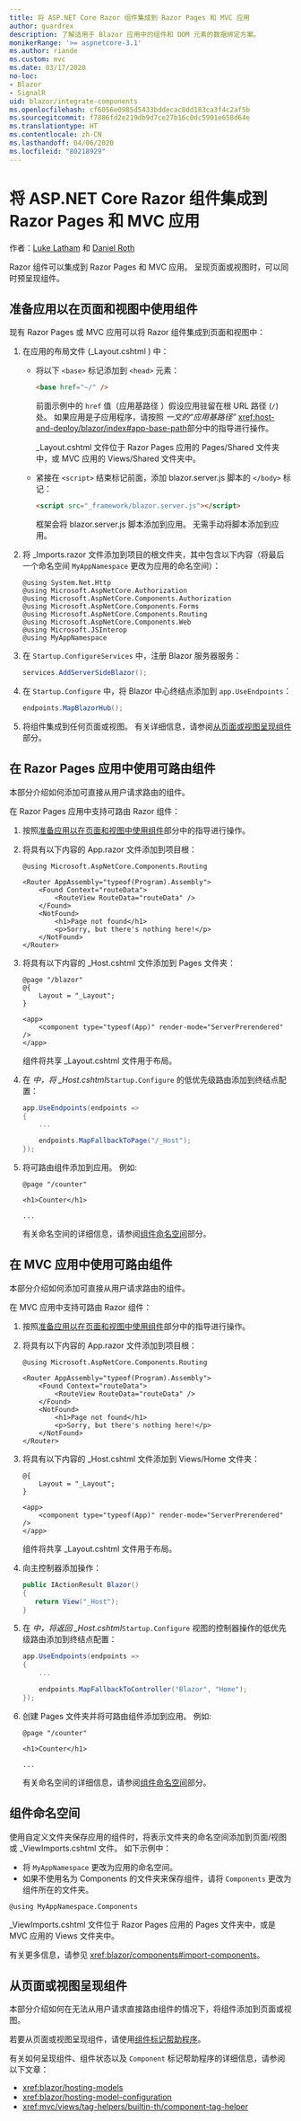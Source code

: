 ```yaml
---
title: 将 ASP.NET Core Razor 组件集成到 Razor Pages 和 MVC 应用
author: guardrex
description: 了解适用于 Blazor 应用中的组件和 DOM 元素的数据绑定方案。
monikerRange: '>= aspnetcore-3.1'
ms.author: riande
ms.custom: mvc
ms.date: 03/17/2020
no-loc:
- Blazor
- SignalR
uid: blazor/integrate-components
ms.openlocfilehash: cf6056e0985d5433bddecac8dd183ca3f4c2af5b
ms.sourcegitcommit: f7886fd2e219db9d7ce27b16c0dc5901e658d64e
ms.translationtype: HT
ms.contentlocale: zh-CN
ms.lasthandoff: 04/06/2020
ms.locfileid: "80218929"
---
```

# <a name="integrate-aspnet-core-razor-components-into-razor-pages-and-mvc-apps"></a>将 ASP.NET Core Razor 组件集成到 Razor Pages 和 MVC 应用

作者：[Luke Latham](https://github.com/guardrex) 和 [Daniel Roth](https://github.com/danroth27)

Razor 组件可以集成到 Razor Pages 和 MVC 应用。 呈现页面或视图时，可以同时预呈现组件。

## <a name="prepare-the-app-to-use-components-in-pages-and-views"></a>准备应用以在页面和视图中使用组件

现有 Razor Pages 或 MVC 应用可以将 Razor 组件集成到页面和视图中：

1. 在应用的布局文件 (_Layout.cshtml  ) 中：

   * 将以下 `<base>` 标记添加到 `<head>` 元素：

     ```html
     <base href="~/" />
     ```

     前面示例中的 `href` 值（应用基路径  ）假设应用驻留在根 URL 路径 (`/`) 处。 如果应用是子应用程序，请按照  *一文的“应用基路径”* <xref:host-and-deploy/blazor/index#app-base-path>部分中的指导进行操作。

     _Layout.cshtml  文件位于 Razor Pages 应用的 Pages/Shared  文件夹中，或 MVC 应用的 Views/Shared  文件夹中。

   * 紧接在 `<script>` 结束标记前面，添加 blazor.server.js  脚本的 `</body>` 标记：

     ```html
     <script src="_framework/blazor.server.js"></script>
     ```

     框架会将 blazor.server.js  脚本添加到应用。 无需手动将脚本添加到应用。

1. 将 _Imports.razor  文件添加到项目的根文件夹，其中包含以下内容（将最后一个命名空间 `MyAppNamespace` 更改为应用的命名空间）：

   ```razor
   @using System.Net.Http
   @using Microsoft.AspNetCore.Authorization
   @using Microsoft.AspNetCore.Components.Authorization
   @using Microsoft.AspNetCore.Components.Forms
   @using Microsoft.AspNetCore.Components.Routing
   @using Microsoft.AspNetCore.Components.Web
   @using Microsoft.JSInterop
   @using MyAppNamespace
   ```

1. 在 `Startup.ConfigureServices` 中，注册 Blazor 服务器服务：

   ```csharp
   services.AddServerSideBlazor();
   ```

1. 在 `Startup.Configure` 中，将 Blazor 中心终结点添加到 `app.UseEndpoints`：

   ```csharp
   endpoints.MapBlazorHub();
   ```

1. 将组件集成到任何页面或视图。 有关详细信息，请参阅[从页面或视图呈现组件](#render-components-from-a-page-or-view)部分。

## <a name="use-routable-components-in-a-razor-pages-app"></a>在 Razor Pages 应用中使用可路由组件

本部分介绍如何添加可直接从用户请求路由的组件。 

在 Razor Pages 应用中支持可路由 Razor 组件：

1. 按照[准备应用以在页面和视图中使用组件](#prepare-the-app-to-use-components-in-pages-and-views)部分中的指导进行操作。

1. 将具有以下内容的 App.razor  文件添加到项目根：

   ```razor
   @using Microsoft.AspNetCore.Components.Routing

   <Router AppAssembly="typeof(Program).Assembly">
       <Found Context="routeData">
           <RouteView RouteData="routeData" />
       </Found>
       <NotFound>
           <h1>Page not found</h1>
           <p>Sorry, but there's nothing here!</p>
       </NotFound>
   </Router>
   ```

1. 将具有以下内容的 _Host.cshtml  文件添加到 Pages  文件夹：

   ```cshtml
   @page "/blazor"
   @{
       Layout = "_Layout";
   }

   <app>
       <component type="typeof(App)" render-mode="ServerPrerendered" />
   </app>
   ```

   组件将共享 _Layout.cshtml  文件用于布局。

1. 在  *中，将 _Host.cshtml*`Startup.Configure` 的低优先级路由添加到终结点配置：

   ```csharp
   app.UseEndpoints(endpoints =>
   {
       ...

       endpoints.MapFallbackToPage("/_Host");
   });
   ```

1. 将可路由组件添加到应用。 例如:

   ```razor
   @page "/counter"

   <h1>Counter</h1>

   ...
   ```

   有关命名空间的详细信息，请参阅[组件命名空间](#component-namespaces)部分。

## <a name="use-routable-components-in-an-mvc-app"></a>在 MVC 应用中使用可路由组件

本部分介绍如何添加可直接从用户请求路由的组件。 

在 MVC 应用中支持可路由 Razor 组件：

1. 按照[准备应用以在页面和视图中使用组件](#prepare-the-app-to-use-components-in-pages-and-views)部分中的指导进行操作。

1. 将具有以下内容的 App.razor  文件添加到项目根：

   ```razor
   @using Microsoft.AspNetCore.Components.Routing

   <Router AppAssembly="typeof(Program).Assembly">
       <Found Context="routeData">
           <RouteView RouteData="routeData" />
       </Found>
       <NotFound>
           <h1>Page not found</h1>
           <p>Sorry, but there's nothing here!</p>
       </NotFound>
   </Router>
   ```

1. 将具有以下内容的 _Host.cshtml  文件添加到 Views/Home  文件夹：

   ```cshtml
   @{
       Layout = "_Layout";
   }

   <app>
       <component type="typeof(App)" render-mode="ServerPrerendered" />
   </app>
   ```

   组件将共享 _Layout.cshtml  文件用于布局。

1. 向主控制器添加操作：

   ```csharp
   public IActionResult Blazor()
   {
      return View("_Host");
   }
   ```

1. 在  *中，将返回 _Host.cshtml*`Startup.Configure` 视图的控制器操作的低优先级路由添加到终结点配置：

   ```csharp
   app.UseEndpoints(endpoints =>
   {
       ...

       endpoints.MapFallbackToController("Blazor", "Home");
   });
   ```

1. 创建 Pages  文件夹并将可路由组件添加到应用。 例如:

   ```razor
   @page "/counter"

   <h1>Counter</h1>

   ...
   ```

   有关命名空间的详细信息，请参阅[组件命名空间](#component-namespaces)部分。

## <a name="component-namespaces"></a>组件命名空间

使用自定义文件夹保存应用的组件时，将表示文件夹的命名空间添加到页面/视图或 _ViewImports.cshtml  文件。 如下示例中：

* 将 `MyAppNamespace` 更改为应用的命名空间。
* 如果不使用名为 Components  的文件夹来保存组件，请将 `Components` 更改为组件所在的文件夹。

```cshtml
@using MyAppNamespace.Components
```

_ViewImports.cshtml  文件位于 Razor Pages 应用的 Pages  文件夹中，或是 MVC 应用的 Views  文件夹中。

有关更多信息，请参见 <xref:blazor/components#import-components>。

## <a name="render-components-from-a-page-or-view"></a>从页面或视图呈现组件

本部分介绍如何在无法从用户请求直接路由组件的情况下，将组件添加到页面或视图。 

若要从页面或视图呈现组件，请使用[组件标记帮助程序](xref:mvc/views/tag-helpers/builtin-th/component-tag-helper)。

有关如何呈现组件、组件状态以及 `Component` 标记帮助程序的详细信息，请参阅以下文章：

* <xref:blazor/hosting-models>
* <xref:blazor/hosting-model-configuration>
* <xref:mvc/views/tag-helpers/builtin-th/component-tag-helper>
